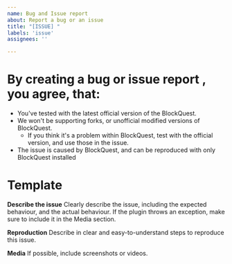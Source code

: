```yaml
---
name: Bug and Issue report
about: Report a bug or an issue
title: "[ISSUE] "
labels: 'issue'
assignees: ''

---
```


# By creating a bug or issue report , you agree, that:
- You've tested with the latest official version of the BlockQuest.
- We won't be supporting forks, or unofficial modified versions of BlockQuest.
  - If you think it's a problem within BlockQuest, test with the official version, and use those in the issue.
- The issue is caused by BlockQuest, and can be reproduced with only BlockQuest installed

# Template
**Describe the issue**
Clearly describe the issue, including the expected behaviour, and the actual behaviour.
If the plugin throws an exception, make sure to include it in the Media section.

**Reproduction**
Describe in clear and easy-to-understand steps to reproduce this issue.

**Media**
If possible, include screenshots or videos.
